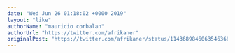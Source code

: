 ```yaml
---
date: "Wed Jun 26 01:18:02 +0000 2019"
layout: "like"
authorName: "mauricio corbalan"
authorUrl: "https://twitter.com/afrikaner"
originalPost: "https://twitter.com/afrikaner/status/1143689846063546368"
---
```

